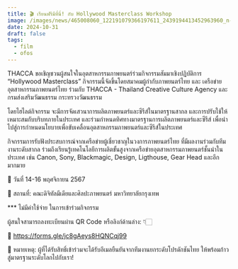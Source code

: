 ```yaml
---
title: 🎬 เรียนฟรีมีที่นี่! กับ Hollywood Masterclass Workshop
image: /images/news/465008060_122191079366197611_2439194413452963960_n-2.jpg
date: 2024-10-31
draft: false
tags:
  - film
  - ofos
---
```

THACCA ขอเชิญชวนผู้สนใจในอุตสาหกรรมภาพยนตร์ร่วมกิจกรรมสัมมาเชิงปฏิบัติการ “Hollywood Masterclass” กิจกรรมนี้จัดขึ้นโดยสมาคมผู้กำกับภาพยนตร์ไทย และ เครือข่ายอุตสาหกรรมภาพยนตร์ไทย ร่วมกับ THACCA - Thailand Creative Culture Agency และ กรมส่งเสริมวัฒนธรรม กระทรวงวัฒนธรรม



โดยไฮไลต์กิจกรรม จะมีการจัดเสวนาการผลิตภาพยนตร์และซีรีส์ในมาตรฐานสากล และการปรับใช้ให้เหมาะสมกับบริบทภายในประเทศ และร่วมกำหนดทิศทางมาตรฐานการผลิตภาพยนตร์และซีรีส์ เพื่อนำไปสู่การกำหนดนโยบายเพื่อขับเคลื่อนอุตสาหกรรมภาพยนตร์และซีรีส์ในประเทศ



กิจกรรมการรับฟังประสบการณ์จากเครือข่ายผู้เชี่ยวชาญในวงการภาพยนตร์ไทย ที่มีผลงานร่วมกับทีมงานระดับสากล ร่วมถึงเรียนรู้เทคโนโลยีการผลิตขั้นสูงจากเครือข่ายอุตสาหกรรมภาพยนตร์ชั้นนำในประเทศ เช่น Canon, Sony, Blackmagic, Design, Ligthouse, Gear Head และอีกมากมาย



📅 วันที่ 14-16 พฤศจิกายน 2567

📍 สถานที่: คณะดิจิทัลมีเดียและศิลปะภาพยนตร์ มหาวิทยาลัยกรุงเทพ

\*\** ไม่มีค่าใช้จ่าย ในการเข้าร่วมกิจกรรม



ผู้สนใจสามารถลงทะเบียนผ่าน QR Code หรือลิงก์ด้านล่าง: 👇🏻

🔗 https://forms.gle/jc8gAeys8HQNCqj99



📧 หมายเหตุ: ผู้ที่ได้รับสิทธิ์เข้าร่วมจะได้รับอีเมลยืนยันจากทีมงานยกระดับโปรดักชันไทย ให้พร้อมก้าวสู่มาตรฐานระดับโลกไปกับเรา!
